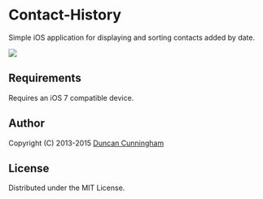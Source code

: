 # Contact-History

Simple iOS application for displaying and sorting contacts added by date.

[![](https://dl.dropboxusercontent.com/u/20792949/Contact-History-thumb.png)](https://dl.dropboxusercontent.com/u/20792949/Contact-History.png)

## Requirements
Requires an iOS 7 compatible device.

## Author

Copyright (C) 2013-2015 [Duncan Cunningham](https://github.com/sirnacnud)

## License

Distributed under the MIT License.
